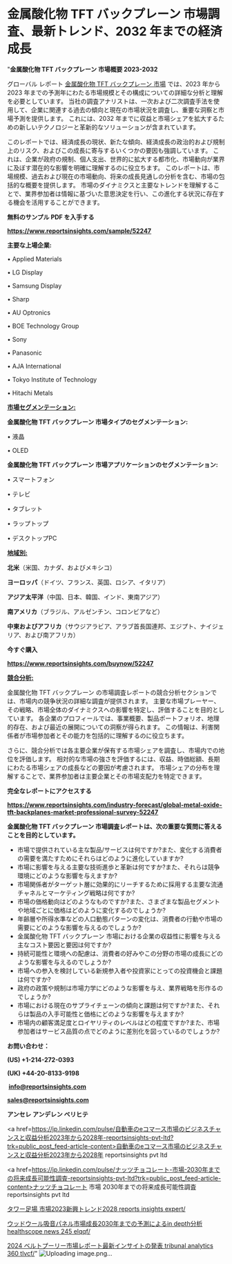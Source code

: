 # 金属酸化物 TFT バックプレーン 市場調査、最新トレンド、2032 年までの経済成長

"<strong>金属酸化物 TFT バックプレーン 市場概要 2023-2032</strong>

グローバル レポート <a href=https://www.reportsinsights.com/sample/52247>金属酸化物 TFT バックプレーン 市場</a> では、2023 年から 2023 年までの予測年にわたる市場規模とその構成についての詳細な分析と理解を必要としています。 当社の調査アナリストは、一次および二次調査手法を使用して、企業に関連する過去の傾向と現在の市場状況を調査し、重要な洞察と市場予測を提供します。 これには、2032 年までに収益と市場シェアを拡大​​するための新しいテクノロジーと革新的なソリューションが含まれています。

このレポートでは、経済成長の現状、新たな傾向、経済成長の政治的および規制上のリスク、およびこの成長に寄与するいくつかの要因も強調しています。 これは、企業が政府の規制、個人支出、世界的に拡大する都市化、市場動向が業界に及ぼす潜在的な影響を明確に理解するのに役立ちます。 このレポートは、市場規模、過去および現在の市場動向、将来の成長見通しの分析を含む、市場の包括的な概要を提供します。 市場のダイナミクスと主要なトレンドを理解することで、業界参加者は情報に基づいた意思決定を行い、この進化する状況に存在する機会を活用することができます。

<strong><b>無料のサンプル PDF を入手する</b></strong>

<a href=https://www.reportsinsights.com/sample/52247><strong><u>https://www.reportsinsights.com/sample/52247</u></strong></a>

<strong>主要な上場企業:</strong>

• Applied Materials

• LG Display

• Samsung Display

• Sharp

• AU Optronics

• BOE Technology Group

• Sony

• Panasonic

• AJA International

• Tokyo Institute of Technology

• Hitachi Metals

<strong><u>市場セグメンテーション</u></strong><strong><u>:</u></strong>

<strong>金属酸化物 TFT バックプレーン 市場タイプのセグメンテーション:</strong>

• 液晶

• OLED

<strong>金属酸化物 TFT バックプレーン 市場アプリケーションのセグメンテーション:</strong>

• スマートフォン

• テレビ

• タブレット

• ラップトップ

• デスクトップPC

<strong><u>地域別</u></strong><strong><u>:</u></strong>

<strong>北米</strong>（米国、カナダ、およびメキシコ）

<strong>ヨーロッパ</strong>（ドイツ、フランス、英国、ロシア、イタリア）

<strong>アジア太平洋</strong>（中国、日本、韓国、インド、東南アジア）

<strong>南アメリカ</strong>（ブラジル、アルゼンチン、コロンビアなど）

<strong>中東およびアフリカ</strong>（サウジアラビア、アラブ首長国連邦、エジプト、ナイジェリア、および南アフリカ）

<strong>今すぐ購入</strong>

<a href=https://www.reportsinsights.com/buynow/52247><strong><u>https://www.reportsinsights.com/buynow/52247</u></strong></a>

<strong><u>競合分析:</u></strong>

金属酸化物 TFT バックプレーン の市場調査レポートの競合分析セクションでは、市場内の競争状況の詳細な調査が提供されます。 主要な市場プレーヤー、その戦略、市場全体のダイナミクスへの影響を特定し、評価することを目的としています。 各企業のプロフィールでは、事業概要、製品ポートフォリオ、地理的存在、および最近の展開についての洞察が得られます。 この情報は、利害関係者が市場参加者とその能力を包括的に理解するのに役立ちます。

さらに、競合分析では各主要企業が保有する市場シェアを調査し、市場内での地位を評価します。 相対的な市場の強さを評価するには、収益、時価総額、長期にわたる市場シェアの成長などの要因が考慮されます。 市場シェアの分布を理解することで、業界参加者は主要企業とその市場支配力を特定できます。

<strong>完全なレポートにアクセスする</strong>

<a href=https://www.reportsinsights.com/industry-forecast/global-metal-oxide-tft-backplanes-market-professional-survey-52247><strong><u><b>https://www.reportsinsights.com/industry-forecast/global-metal-oxide-tft-backplanes-market-professional-survey-52247</b></u></strong></a>

<strong><b>金属酸化物 TFT バックプレーン 市場調査レポートは、次の重要な質問に答えることを目的としています。</b></strong>
<ul>
  <li>市場で提供されている主な製品/サービスは何ですか?また、変化する消費者の需要を満たすためにそれらはどのように進化していますか?</li>
  <li>市場に影響を与える主要な技術進歩と革新は何ですか?また、それらは競争環境にどのような影響を与えますか?</li>
  <li>市場関係者がターゲット層に効果的にリーチするために採用する主要な流通チャネルとマーケティング戦略は何ですか?</li>
  <li>市場の価格動向はどのようなものですか?また、さまざまな製品セグメントや地域ごとに価格はどのように変化するのでしょうか?</li>
  <li>年齢層や所得水準などの人口動態パターンの変化は、消費者の行動や市場の需要にどのような影響を与えるのでしょうか?</li>
  <li>金属酸化物 TFT バックプレーン 市場における企業の収益性に影響を与える主なコスト要因と要因は何ですか?</li>
  <li>持続可能性と環境への配慮は、消費者の好みやこの分野の市場の成長にどのような影響を与えるのでしょうか?</li>
  <li>市場への参入を検討している新規参入者や投資家にとっての投資機会と課題は何ですか?</li>
  <li>政府の政策や規制は市場力学にどのような影響を与え、業界戦略を形作るのでしょうか?</li>
  <li>市場における現在のサプライチェーンの傾向と課題は何ですか?また、それらは製品の入手可能性と価格にどのような影響を与えますか?</li>
  <li>市場内の顧客満足度とロイヤリティのレベルはどの程度ですか?また、市場参加者はサービス品質の点でどのように差別化を図っているのでしょうか?</li>
</ul>
<strong>お問い合わせ：</strong>

<strong>(US) +1-214-272-0393</strong>

<strong>(UK) +44-20-8133-9198</strong>

<strong> </strong><a href=info@reportsinsights.com><strong><u>info@reportsinsights.com</u></strong></a>

<a href=sales@reportsinsights.com><strong><u>sales@reportsinsights.com</u></strong></a>

<strong>アンセレ アンデレン ベリヒテ</strong>

<a href=https://jp.linkedin.com/pulse/自動車のeコマース市場のビジネスチャンスと収益分析2023年から2028年-reportsinsights-pvt-ltd?trk=public_post_feed-article-content>自動車のeコマース市場のビジネスチャンスと収益分析2023年から2028年 reportsinsights pvt ltd</a>

<a href=https://jp.linkedin.com/pulse/ナッツチョコレート-市場-2030年までの将来成長可能性調査-reportsinsights-pvt-ltd?trk=public_post_feed-article-content>ナッツチョコレート 市場 2030年までの将来成長可能性調査 reportsinsights pvt ltd</a>

<a href=https://www.linkedin.com/pulse/タワー足場-市場2023新興トレンド2028-reports-insights-expert/>タワー足場 市場2023新興トレンド2028 reports insights expert/</a>

<a href=https://www.linkedin.com/pulse/ウッドウール吸音パネル市場成長2030年までの予測によるin-depth分析-healthscope-news-245-elqqf/>ウッドウール吸音パネル市場成長2030年までの予測によるin depth分析 healthscope news 245 elqqf/</a>

<a href=https://www.linkedin.com/pulse/2024-ベルトプーリー市場レポート最新インサイトの発表-tribunal-analytics-360-tlvcf/>2024 ベルトプーリー市場レポート最新インサイトの発表 tribunal analytics 360 tlvcf/</a>"
![Uploading image.png…]()
